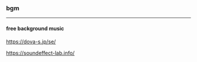### bgm
---


#### free background music
https://dova-s.jp/se/

https://soundeffect-lab.info/

```
```

```
```

```
```


